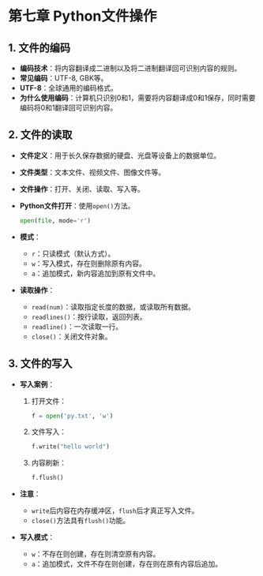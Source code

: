 # 第七章 Python文件操作

## 1. 文件的编码
- **编码技术**：将内容翻译成二进制以及将二进制翻译回可识别内容的规则。
- **常见编码**：UTF-8, GBK等。
- **UTF-8**：全球通用的编码格式。
- **为什么使用编码**：计算机只识别0和1，需要将内容翻译成0和1保存，同时需要编码将0和1翻译回可识别内容。

## 2. 文件的读取
- **文件定义**：用于长久保存数据的硬盘、光盘等设备上的数据单位。
- **文件类型**：文本文件、视频文件、图像文件等。
- **文件操作**：打开、关闭、读取、写入等。
- **Python文件打开**：使用`open()`方法。
  ```python
  open(file, mode='r')
  ```
- **模式**：
  - `r`：只读模式（默认方式）。
  - `w`：写入模式，存在则删除原有内容。
  - `a`：追加模式，新内容追加到原有文件中。

- **读取操作**：
  - `read(num)`：读取指定长度的数据，或读取所有数据。
  - `readlines()`：按行读取，返回列表。
  - `readline()`：一次读取一行。
  - `close()`：关闭文件对象。

## 3. 文件的写入
- **写入案例**：
  1. 打开文件：
     ```python
     f = open('py.txt', 'w')
     ```
  2. 文件写入：
     ```python
     f.write("hello world")
     ```
  3. 内容刷新：
     ```python
     f.flush()
     ```
- **注意**：
  - `write`后内容在内存缓冲区，`flush`后才真正写入文件。
  - `close()`方法具有`flush()`功能。

- **写入模式**：
  - `w`：不存在则创建，存在则清空原有内容。
  - `a`：追加模式，文件不存在则创建，存在则在原有内容后追加。
